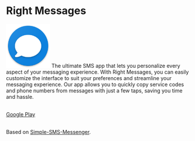 # Right Messages
<img alt="Logo" src="app/src/main/res/drawable/ic_launcher.png" width="120" />
The ultimate SMS app that lets you personalize every aspect of your messaging experience.  With Right Messages, you can easily customize the interface to suit your preferences and streamline your messaging experience. Our app allows you to quickly copy service codes and phone numbers from messages with just a few taps, saving you time and hassle. </br> </br>

<a href="https://play.google.com/store/apps/details?id=com.goodwy.smsmessenger">Google Play</a></br></br>

Based on <a href="https://github.com/SimpleMobileTools/Simple-SMS-Messenger">Simple-SMS-Messenger</a>.</br>
